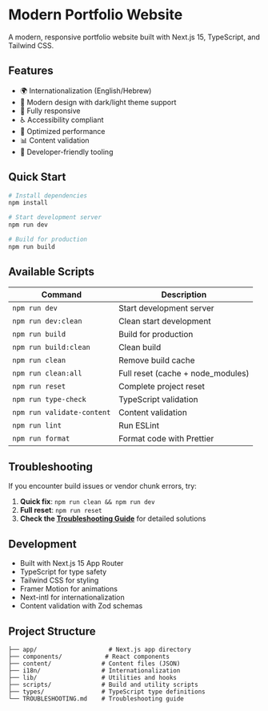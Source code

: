 # Modern Portfolio Website

A modern, responsive portfolio website built with Next.js 15, TypeScript, and Tailwind CSS.

## Features

- 🌍 Internationalization (English/Hebrew)
- 🎨 Modern design with dark/light theme support
- 📱 Fully responsive
- ♿ Accessibility compliant
- 🚀 Optimized performance
- 📊 Content validation
- 🔧 Developer-friendly tooling

## Quick Start

```bash
# Install dependencies
npm install

# Start development server
npm run dev

# Build for production
npm run build
```

## Available Scripts

| Command                    | Description                       |
| -------------------------- | --------------------------------- |
| `npm run dev`              | Start development server          |
| `npm run dev:clean`        | Clean start development           |
| `npm run build`            | Build for production              |
| `npm run build:clean`      | Clean build                       |
| `npm run clean`            | Remove build cache                |
| `npm run clean:all`        | Full reset (cache + node_modules) |
| `npm run reset`            | Complete project reset            |
| `npm run type-check`       | TypeScript validation             |
| `npm run validate-content` | Content validation                |
| `npm run lint`             | Run ESLint                        |
| `npm run format`           | Format code with Prettier         |

## Troubleshooting

If you encounter build issues or vendor chunk errors, try:

1. **Quick fix**: `npm run clean && npm run dev`
2. **Full reset**: `npm run reset`
3. **Check the [Troubleshooting Guide](./TROUBLESHOOTING.md)** for detailed solutions

## Development

- Built with Next.js 15 App Router
- TypeScript for type safety
- Tailwind CSS for styling
- Framer Motion for animations
- Next-intl for internationalization
- Content validation with Zod schemas

## Project Structure

```
├── app/                    # Next.js app directory
├── components/            # React components
├── content/              # Content files (JSON)
├── i18n/                 # Internationalization
├── lib/                  # Utilities and hooks
├── scripts/              # Build and utility scripts
├── types/                # TypeScript type definitions
└── TROUBLESHOOTING.md    # Troubleshooting guide
```
